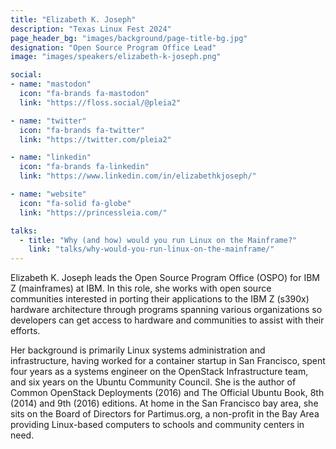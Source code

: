 ```yaml
---
title: "Elizabeth K. Joseph"
description: "Texas Linux Fest 2024"
page_header_bg: "images/background/page-title-bg.jpg"
designation: "Open Source Program Office Lead"
image: "images/speakers/elizabeth-k-joseph.png"

social:
- name: "mastodon"
  icon: "fa-brands fa-mastodon"
  link: "https://floss.social/@pleia2"

- name: "twitter"
  icon: "fa-brands fa-twitter"
  link: "https://twitter.com/pleia2"

- name: "linkedin"
  icon: "fa-brands fa-linkedin"
  link: "https://www.linkedin.com/in/elizabethkjoseph/"

- name: "website"
  icon: "fa-solid fa-globe"
  link: "https://princessleia.com/"

talks:
  - title: "Why (and how) would you run Linux on the Mainframe?"
    link: "talks/why-would-you-run-linux-on-the-mainframe/"
---
```


Elizabeth K. Joseph leads the Open Source Program Office (OSPO) for IBM Z
(mainframes) at IBM. In this role, she works with open source communities
interested in porting their applications to the IBM Z (s390x) hardware
architecture through programs spanning various organizations so developers can
get access to hardware and communities to assist with their efforts.

Her background is primarily Linux systems administration and infrastructure,
having worked for a container startup in San Francisco, spent four years as a
systems engineer on the OpenStack Infrastructure team, and six years on the
Ubuntu Community Council. She is the author of Common OpenStack Deployments
(2016) and The Official Ubuntu Book, 8th (2014) and 9th (2016) editions. At
home in the San Francisco bay area, she sits on the Board of Directors for
Partimus.org, a non-profit in the Bay Area providing Linux-based computers to
schools and community centers in need.

